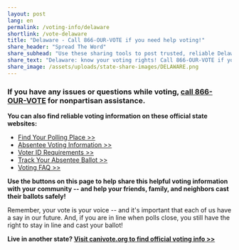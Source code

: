 ```yaml
---
layout: post
lang: en
permalink: /voting-info/delaware
shortlink: /vote-delaware
title: "Delaware - Call 866-OUR-VOTE if you need help voting!"
share_header: "Spread The Word"
share_subhead: "Use these sharing tools to post trusted, reliable Delaware voting information!"
share_text: "Delaware: know your voting rights! Call 866-OUR-VOTE if you need help voting, or use these official resources."
share_image: /assets/uploads/state-share-images/DELAWARE.png
---
```

### **If you have any issues or questions while voting, [call 866-OUR-VOTE](tel:8666878683) for nonpartisan assistance.**

**You can also find reliable voting information on these official state websites:**

* [Find Your Polling Place >>](https://ivote.de.gov/voterview)
* [Absentee Voting Information >>](http://elections.delaware.gov/voter/absenteeballot.shtml)
* [Voter ID Requirements >>](http://electionsncc.delaware.gov/faqs/voting.shtml#ques3b)
* [Track Your Absentee Ballot >>](https://ivote.de.gov/voterview)
* [Voting FAQ >>](https://docs.google.com/document/d/1AZSgZn4VLzp0VlxtFkm2IyjkU81dXxRZCN0FZ8mFd5A)

**Use the buttons on this page to help share this helpful voting information with your community -- and help your friends, family, and neighbors cast their ballots safely!**

Remember, your vote is your voice -- and it's important that each of us have a say in our future. And, if you are in line when polls close, you still have the right to stay in line and cast your ballot!

**Live in another state? [Visit canivote.org to find official voting info >>](https://canivote.org)**